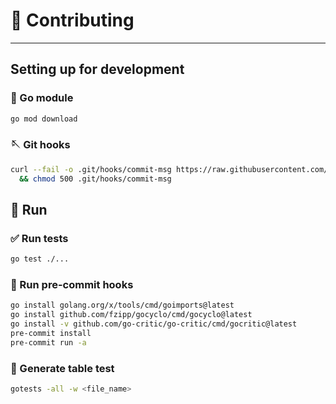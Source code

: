 # 🎩 Contributing

---

## Setting up for development

### 🦫 Go module

```bash
go mod download
```

### 🪡 Git hooks

```bash
curl --fail -o .git/hooks/commit-msg https://raw.githubusercontent.com/hazcod/semantic-commit-hook/master/commit-msg \
  && chmod 500 .git/hooks/commit-msg
```

## 🏃 Run

### ✅ Run tests

```bash
go test ./...
```

### 🔱 Run pre-commit hooks

```bash
go install golang.org/x/tools/cmd/goimports@latest
go install github.com/fzipp/gocyclo/cmd/gocyclo@latest
go install -v github.com/go-critic/go-critic/cmd/gocritic@latest
pre-commit install
pre-commit run -a
```

### 🧪 Generate table test

```bash
gotests -all -w <file_name>
```